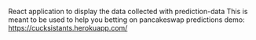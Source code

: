 React application to display the data collected with prediction-data
This is meant to be used to help you betting on pancakeswap predictions
demo: https://cucksistants.herokuapp.com/
